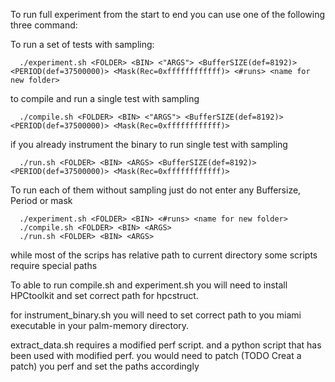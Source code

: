 To run full experiment from the start to end  you can use one of the following three command:

To run a set of tests with sampling:
```
  ./experiment.sh <FOLDER> <BIN> <"ARGS"> <BufferSIZE(def=8192)> <PERIOD(def=37500000)> <Mask(Rec=0xffffffffffff)> <#runs> <name for new folder>
```

to compile and run a single test with sampling
```
  ./compile.sh <FOLDER> <BIN> <"ARGS"> <BufferSIZE(def=8192)> <PERIOD(def=37500000)> <Mask(Rec=0xffffffffffff)>
```

if you already instrument the binary to run single test with sampling
```
  ./run.sh <FOLDER> <BIN> <ARGS> <BufferSIZE(def=8192)> <PERIOD(def=37500000)> <Mask(Rec=0xffffffffffff)>
```

To run each of them without sampling just do not enter any Buffersize, Period or mask
```
  ./experiment.sh <FOLDER> <BIN> <#runs> <name for new folder>
  ./compile.sh <FOLDER> <BIN> <ARGS>
  ./run.sh <FOLDER> <BIN> <ARGS>
```

while most of the scrips has relative path to current directory some scripts require special paths

To able to run  compile.sh and experiment.sh you will need to install HPCtoolkit and set correct path for hpcstruct.

for instrument_binary.sh you will need to set correct path to you miami executable in your palm-memory directory.

extract_data.sh requires a modified perf script. and a python script that has been used with modified perf.  you would need to patch (TODO Creat a patch) you perf  and set the paths accordingly


